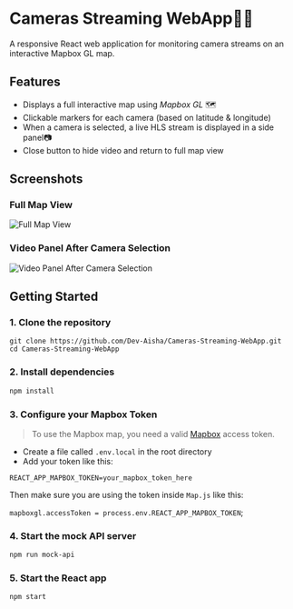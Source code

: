 
# Cameras Streaming WebApp🎦📍

A responsive React web application for monitoring camera streams on an interactive Mapbox GL map.

## Features

- Displays a full interactive map using *Mapbox GL* 🗺️
- Clickable markers for each camera (based on latitude & longitude)
- When a camera is selected, a live HLS stream is displayed in a side panel📷
- Close button to hide video and return to full map view

## Screenshots

### Full Map View
![Full Map View](https://github.com/user-attachments/assets/dbcc229c-775d-4626-ba73-4084f320e6e1)

### Video Panel After Camera Selection
![Video Panel After Camera Selection](https://github.com/user-attachments/assets/752f6d8b-c751-444a-b4ac-63254c3f3740)


## Getting Started

### 1. Clone the repository

```
git clone https://github.com/Dev-Aisha/Cameras-Streaming-WebApp.git
cd Cameras-Streaming-WebApp
```


### 2. Install dependencies

```bash
npm install
```


### 3. Configure your Mapbox Token

> To use the Mapbox map, you need a valid [Mapbox](https://account.mapbox.com/) access token.

- Create a file called `.env.local` in the root directory
- Add your token like this:


`REACT_APP_MAPBOX_TOKEN=your_mapbox_token_here`


Then make sure you are using the token inside `Map.js` like this:


`mapboxgl.accessToken = process.env.REACT_APP_MAPBOX_TOKEN`;


### 4. Start the mock API server

```bash
npm run mock-api
```

### 5. Start the React app

```bash
npm start
```
